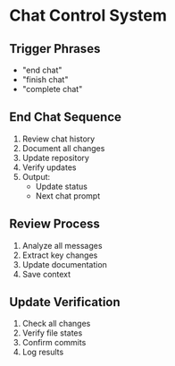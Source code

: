 # Chat Control System

## Trigger Phrases
- "end chat"
- "finish chat"
- "complete chat"

## End Chat Sequence
1. Review chat history
2. Document all changes
3. Update repository
4. Verify updates
5. Output:
   - Update status
   - Next chat prompt

## Review Process
1. Analyze all messages
2. Extract key changes
3. Update documentation
4. Save context

## Update Verification
1. Check all changes
2. Verify file states
3. Confirm commits
4. Log results
